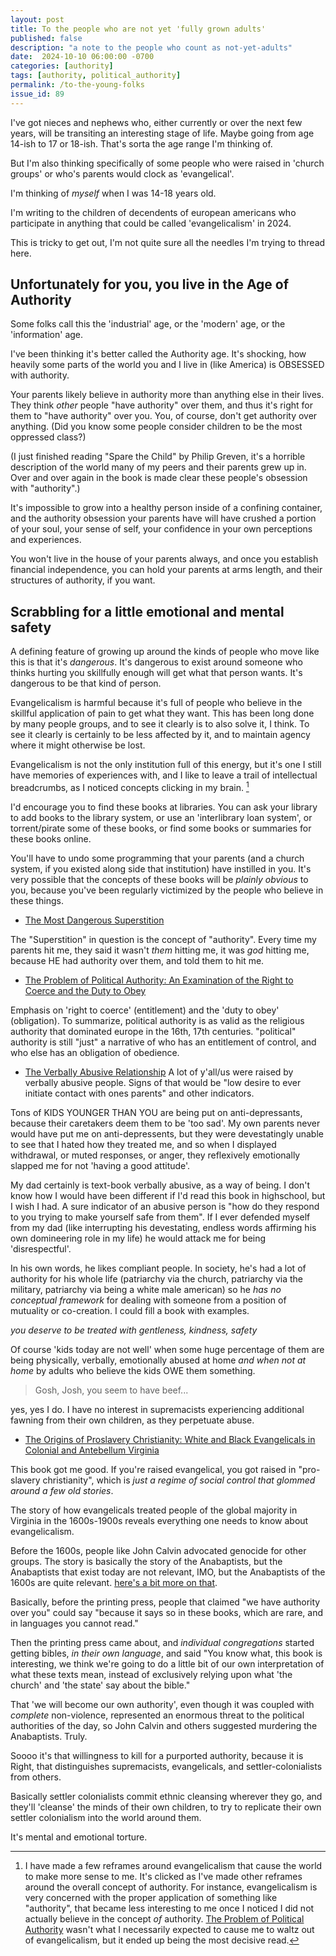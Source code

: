 ```yaml
---
layout: post
title: To the people who are not yet 'fully grown adults'
published: false
description: "a note to the people who count as not-yet-adults"
date:  2024-10-10 06:00:00 -0700
categories: [authority]
tags: [authority, political_authority]
permalink: /to-the-young-folks
issue_id: 89
---
```


I've got nieces and nephews who, either currently or over the next few years, will be transiting an interesting stage of life. Maybe going from age 14-ish to 17 or 18-ish. That's sorta the age range I'm thinking of.

But I'm also thinking specifically of some people who were raised in 'church groups' or who's parents would clock as 'evangelical'. 

I'm thinking of _myself_ when I was 14-18 years old. 

I'm writing to the children of decendents of european americans who participate in anything that could be called 'evangelicalism' in 2024.

This is tricky to get out, I'm not quite sure all the needles I'm trying to thread here. 

## Unfortunately for you, you live in the Age of Authority

Some folks call this the 'industrial' age, or the 'modern' age, or the 'information' age.

I've been thinking it's better called the Authority age. It's shocking, how heavily some parts of the world you and I live in (like America) is OBSESSED with authority. 

Your parents likely believe in authority more than anything else in their lives. They think _other_ people "have authority" over them, and thus it's right for them to "have authority" over you. You, of course, don't get authority over anything. (Did you know some people consider children to be the most oppressed class?)

(I just finished reading "Spare the Child" by Philip Greven, it's a horrible description of the world many of my peers and their parents grew up in. Over and over again in the book is made clear these people's obsession with "authority".)

It's impossible to grow into a healthy person inside of a confining container, and the authority obsession your parents have will have crushed a portion of your soul, your sense of self, your confidence in your own perceptions and experiences. 

You won't live in the house of your parents always, and once you establish financial independence, you can hold your parents at arms length, and their structures of authority, if you want.

## Scrabbling for a little emotional and mental safety

A defining feature of growing up around the kinds of people who move like this is that it's _dangerous_. It's dangerous to exist around someone who thinks hurting you skillfully enough will get what that person wants. It's dangerous to be that kind of person. 

Evangelicalism is harmful because it's full of people who believe in the skillful application of pain to get what they want. This has been long done by many people groups, and to see it clearly is to also solve it, I think. To see it clearly is certainly to be less affected by it, and to maintain agency where it might otherwise be lost. 

Evangelicalism is not the only institution full of this energy, but it's one I still have memories of experiences with, and I like to leave a trail of intellectual breadcrumbs, as I noticed concepts clicking in my brain. [^reframes]

[^reframes]: I have made a few reframes around evangelicalism that cause the world to make more sense to me. It's clicked as I've made other reframes around the overall concept of authority. For instance, evangelicalism is very concerned with the proper application of something like "authority", that became less interesting to me once I noticed I did not actually believe in the concept _of_ authority. [The Problem of Political Authority]() wasn't what I necessarily expected to cause me to waltz out of evangelicalism, but it ended up being the most decisive read. 

I'd encourage you to find these books at libraries. You can ask your library to add books to the library system, or use an 'interlibrary loan system', or torrent/pirate some of these books, or find some books or summaries for these books online. 

You'll have to undo some programming that your parents (and a church system, if you existed along side that institution) have instilled in you. It's very possible that the concepts of these books will be _plainly obvious_ to you, because you've been regularly victimized by the people who believe in these things. 

- [The Most Dangerous Superstition](https://www.goodreads.com/book/show/10836816-the-most-dangerous-superstition) 

The "Superstition" in question is the concept of "authority". Every time my parents hit me, they said it wasn't _them_ hitting me, it was _god_ hitting me, because HE had authority over them, and told them to hit me.

- [The Problem of Political Authority: An Examination of the Right to Coerce and the Duty to Obey](https://www.goodreads.com/book/show/15794037-the-problem-of-political-authority?from_search=true&from_srp=true&qid=DrpkRVYchM&rank=1)

Emphasis on 'right to coerce' (entitlement) and the 'duty to obey' (obligation). To summarize, political authority is as valid as the religious authority that dominated europe in the 16th, 17th centuries. "political" authority is still "just" a narrative of who has an entitlement of control, and who else has an obligation of obedience. 

- [The Verbally Abusive Relationship](https://www.amazon.com/Verbally-Abusive-Relationship-Expanded-Third-ebook/dp/B004GUS7OG/ref=tmm_kin_swatch_0?_encoding=UTF8&qid=1700109538&sr=8-1) A lot of y'all/us were raised by verbally abusive people. Signs of that would be "low desire to ever initiate contact with ones parents" and other indicators.  

Tons of KIDS YOUNGER THAN YOU are being put on anti-depressants, because their caretakers deem them to be 'too sad'. My own parents never would have put me on anti-depressents, but they were devestatingly unable to see that I hated how they treated me, and so when I displayed withdrawal, or muted responses, or anger, they reflexively emotionally slapped me for not 'having a good attitude'. 

My dad certainly is text-book verbally abusive, as a way of being. I don't know how I would have been different if I'd read this book in highschool, but I wish I had. A sure indicator of an abusive person is "how do they respond to you trying to make yourself safe from them". If I ever defended myself from my dad (like interrupting his devestating, endless words affirming his own domineering role in my life) he would attack me for being 'disrespectful'. 

In his own words, he likes compliant people. In society, he's had a lot of authority for his whole life (patriarchy via the church, patriarchy via the military, patriarchy via being a white male american) so he _has no conceptual framework_ for dealing with someone from a position of mutuality or co-creation. I could fill a book with examples. 

_you deserve to be treated with gentleness, kindness, safety_

Of course 'kids today are not well' when some huge percentage of them are being physically, verbally, emotionally abused at home _and when not at home_ by adults who believe the kids OWE them something. 

> Gosh, Josh, you seem to have beef...

yes, yes I do. I have no interest in supremacists experiencing additional fawning from their own children, as they perpetuate abuse. 

- [The Origins of Proslavery Christianity: White and Black Evangelicals in Colonial and Antebellum Virginia](https://www.amazon.com/Origins-Proslavery-Christianity-Evangelicals-Antebellum/dp/0807858773) 

This book got me good. If you're raised evangelical, you got raised in "pro-slavery christianity", which is _just a regime of social control that glommed around a few old stories_. 

The story of how evangelicals treated people of the global majority in Virginia in the 1600s-1900s reveals everything one needs to know about evangelicalism.

Before the 1600s, people like John Calvin advocated genocide for other groups. The story is basically the story of the Anabaptists, but the Anabaptists that exist today are not relevant, IMO, but the Anabaptists of the 1600s are quite relevant. [here's a bit more on that](https://josh.works/whats-up-with-anabaptists). 

Basically, before the printing press, people that claimed "we have authority over you" could say "because it says so in these books, which are rare, and in languages you cannot read."

Then the printing press came about, and _individual congregations_ started getting bibles, _in their own language_, and said "You know what, this book is interesting, we think we're going to do a little bit of our own interpretation of what these texts mean, instead of exclusively relying upon what 'the church' and 'the state' say about the bible."

That 'we will become our own authority', even though it was coupled with _complete_ non-violence, represented an enormous threat to the political authorities of the day, so John Calvin and others suggested murdering the Anabaptists. Truly.

Soooo it's that willingness to kill for a purported authority, because it is Right, that distinguishes supremacists, evangelicals, and settler-colonialists from others.

Basically settler colonialists commit ethnic cleansing wherever they go, and they'll 'cleanse' the minds of their own children, to try to replicate their own settler colonialism into the world around them.

It's mental and emotional torture. 




